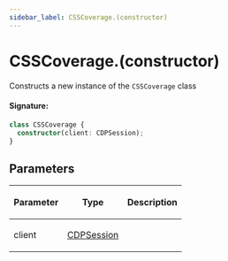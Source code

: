 ```yaml
---
sidebar_label: CSSCoverage.(constructor)
---
```


# CSSCoverage.(constructor)

Constructs a new instance of the `CSSCoverage` class

#### Signature:

```typescript
class CSSCoverage {
  constructor(client: CDPSession);
}
```

## Parameters

<table><thead><tr><th>

Parameter

</th><th>

Type

</th><th>

Description

</th></tr></thead>
<tbody><tr><td>

client

</td><td>

[CDPSession](./puppeteer.cdpsession.md)

</td><td>

</td></tr>
</tbody></table>
